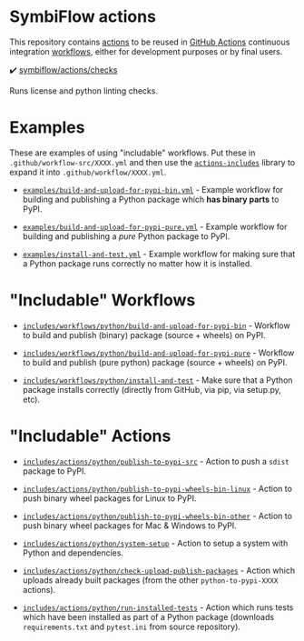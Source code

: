# SymbiFlow actions

This repository contains [actions](https://docs.github.com/en/free-pro-team@latest/actions/learn-github-actions/introduction-to-github-actions#actions) to be reused in [GitHub Actions](https://github.com/features/actions) continuous integration [workflows](https://docs.github.com/en/free-pro-team@latest/actions/learn-github-actions/introduction-to-github-actions#workflows), either for development purposes or by final users.

✔️ [symbiflow/actions/checks](checks)

Runs license and python linting checks.

# Examples

These are examples of using "includable" workflows. Put these in
`.github/workflow-src/XXXX.yml` and then use the
[`actions-includes`](https://github.com/mithro/actions-includes) library
to expand it into `.github/workflow/XXXX.yml`.

 * [`examples/build-and-upload-for-pypi-bin.yml`](./examples/build-and-upload-for-pypi-bin.yml) -
    Example workflow for building and publishing a Python package which **has
    binary parts** to PyPI.

 * [`examples/build-and-upload-for-pypi-pure.yml`](./examples/build-and-upload-for-pypi-pure.yml) -
    Example workflow for building and publishing a *pure* Python package to
    PyPI.

 * [`examples/install-and-test.yml`](./examples/install-and-test.yml) -
   Example workflow for making sure that a Python package runs correctly no
   matter how it is installed.

# "Includable" Workflows

 * [`includes/workflows/python/build-and-upload-for-pypi-bin`](./includes/workflows/python/build-and-upload-for-pypi-bin/workflow.yaml) -
   Workflow to build and publish (binary) package (source + wheels) on PyPI.

 * [`includes/workflows/python/build-and-upload-for-pypi-pure`](./includes/workflows/python/build-and-upload-for-pypi-pure/workflow.yaml) -
   Workflow to build and publish (pure python) package (source + wheels) on
   PyPI.

 * [`includes/workflows/python/install-and-test`](./includes/workflows/python/install-and-test/workflow.yaml) -
   Make sure that a Python package installs correctly (directly from GitHub,
   via pip, via setup.py, etc).

# "Includable" Actions

 * [`includes/actions/python/publish-to-pypi-src`](./includes/actions/python/publish-to-pypi-src/action.yaml) -
   Action to push a `sdist` package to PyPI.

 * [`includes/actions/python/publish-to-pypi-wheels-bin-linux`](./includes/actions/python/publish-to-pypi-wheels-bin-linux/action.yaml) -
   Action to push binary wheel packages for Linux to PyPI.

 * [`includes/actions/python/publish-to-pypi-wheels-bin-other`](./includes/actions/python/publish-to-pypi-wheels-bin-other/action.yaml) -
   Action to push binary wheel packages for Mac & Windows to PyPI.

 * [`includes/actions/python/system-setup`](./includes/actions/python/system-setup/action.yaml) -
   Action to setup a system with Python and dependencies.

 * [`includes/actions/python/check-upload-publish-packages`](./includes/actions/python/check-upload-publish-packages/action.yaml) -
   Action which uploads already built packages (from the other
   `python-to-pypi-XXXX` actions).

 * [`includes/actions/python/run-installed-tests`](./includes/actions/python/run-installed-tests/action.yaml) -
   Action which runs tests which have been installed as part of a Python
   package (downloads `requirements.txt` and `pytest.ini` from source
   repository).
